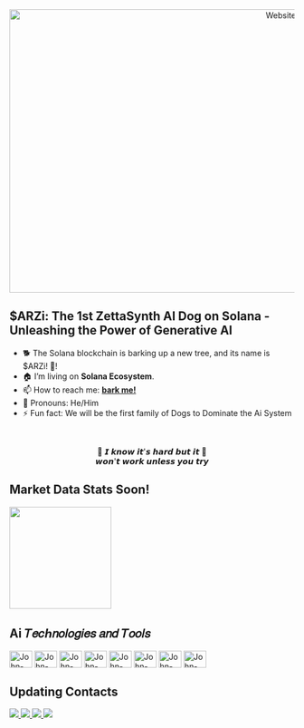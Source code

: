 <div align="center">
  <!-- Clickable image that links to the website -->
  <a href="https://prnt.sc/NnxhCxHxcDhE" target="_blank">
    <img src="https://img001.prntscr.com/file/img001/TVBul4lHQEa1c9GoWPBgdA.png" width="1000" height="500" alt="Website Preview">
  </a>
</div>



<h2>$ARZi: The 1st ZettaSynth AI Dog on Solana - Unleashing the Power of Generative AI</h2>

<ul>
  <li>🐕 The Solana blockchain is barking up a new tree, and its name is $ARZi!  🚀!</li>
  <li>🏠 I’m living on <b>Solana Ecosystem</b>.</li>
  <li>📫 How to reach me: <b><a href="mailto:zettam.projects@pm.me">bark me!</a></b></li>
  <li>🐶 Pronouns: He/Him</li>
  <li>⚡ Fun fact: We will be the first family of Dogs to Dominate the Ai System</li>
</ul>

<br>

<p align="center">
  🎵 𝙄 𝙠𝙣𝙤𝙬 𝙞𝙩'𝙨 𝙝𝙖𝙧𝙙 𝙗𝙪𝙩 𝙞𝙩 🎵<br>
  𝙬𝙤𝙣'𝙩 𝙬𝙤𝙧𝙠 𝙪𝙣𝙡𝙚𝙨𝙨 𝙮𝙤𝙪 𝙩𝙧𝙮
</p>

<h2>Market Data Stats Soon!</h2>

<div>
  <img height="180em" src="https://github-readme-stats.vercel.app/api?username=aizettadog&show_icons=true&include_all_commits=true&theme=github_dark&hide_border=true">
</div>

<h2>Ai 𝑇𝑒𝑐ℎ𝑛𝑜𝑙𝑜𝑔𝑖𝑒𝑠 𝑎𝑛𝑑 𝑇𝑜𝑜𝑙𝑠</h2>

<div style="display: inline_block">
  <img align="center" alt="John-Js" height="30" width="40" src="https://cdn.jsdelivr.net/gh/devicons/devicon/icons/javascript/javascript-plain.svg">
  <img align="center" alt="John-Flutter" height="30" width="40" src="https://cdn.jsdelivr.net/gh/devicons/devicon/icons/flutter/flutter-original.svg">
  <img align="center" alt="John-React" height="30" width="40" src="https://cdn.jsdelivr.net/gh/devicons/devicon/icons/react/react-original.svg">
  <img align="center" alt="John-HTML" height="30" width="40" src="https://cdn.jsdelivr.net/gh/devicons/devicon/icons/html5/html5-original.svg">
  <img align="center" alt="John-CSS" height="30" width="40" src="https://cdn.jsdelivr.net/gh/devicons/devicon/icons/css3/css3-original.svg">
  <img align="center" alt="John-Python" height="30" width="40" src="https://cdn.jsdelivr.net/gh/devicons/devicon/icons/python/python-original.svg">
  <img align="center" alt="John-Vue" height="30" width="40" src="https://cdn.jsdelivr.net/gh/devicons/devicon/icons/vuejs/vuejs-original.svg">
  <img align="center" alt="John-Rails" height="30" width="40" src="https://cdn.jsdelivr.net/gh/devicons/devicon/icons/rails/rails-plain.svg">
</div>

<h2>Updating Contacts</h2>

<div>
  <a href="https://www.telegram" target="_blank">
  <img src="https://img.shields.io/badge/Telegram-0077B5?style=for-the-badge&logo=telegram&logoColor=white">
  </a>
  <a href="https://x.com/AiZettaDog?t=Hi26d60NSscyX3HM-HbdKA&s=09" target="_blank">
  <img src="https://img.shields.io/badge/-x-%23E4405F?style=for-the-badge&logo=x&logoColor=white">
  </a>
  <a href="https://discord.gg/" target="_blank">
  <img src="https://img.shields.io/badge/Discord-7289DA?style=for-the-badge&logo=discord&logoColor=white">
  </a>
  <a href="mailto:zettam.projects@pm.me" target="_blank">
  <img src="https://img.shields.io/badge/Gmail-D14836?style=for-the-badge&logo=gmail&logoColor=white">
  </a>
</div>

